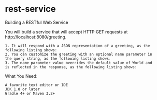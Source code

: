# rest-service
Building a RESTful Web Service

You will build a service that will accept HTTP GET requests at http://localhost:8080/greeting.

    1. It will respond with a JSON representation of a greeting, as the following listing shows:
    2. You can customize the greeting with an optional name parameter in the query string, as the following listing shows:
    3. The name parameter value overrides the default value of World and is reflected in the response, as the following listing shows:
     
    
What You Need:

    A favorite text editor or IDE
    JDK 1.8 or later
    Gradle 4+ or Maven 3.2+


